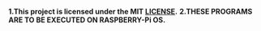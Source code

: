 **1.This project is licensed under the MIT [LICENSE](LICENSE).**
**2.THESE PROGRAMS ARE TO BE EXECUTED ON RASPBERRY-Pi OS.**
